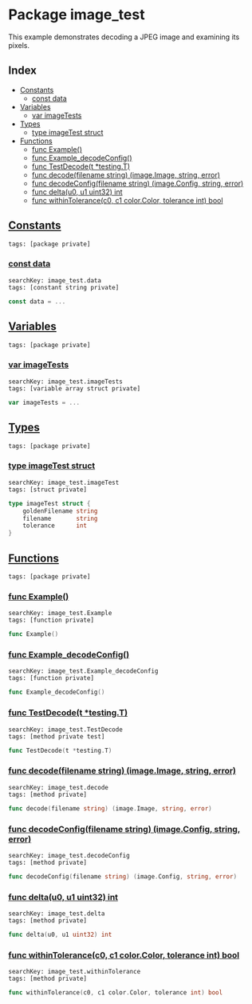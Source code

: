 # Package image_test

This example demonstrates decoding a JPEG image and examining its pixels. 

## Index

* [Constants](#const)
    * [const data](#data)
* [Variables](#var)
    * [var imageTests](#imageTests)
* [Types](#type)
    * [type imageTest struct](#imageTest)
* [Functions](#func)
    * [func Example()](#Example)
    * [func Example_decodeConfig()](#Example_decodeConfig)
    * [func TestDecode(t *testing.T)](#TestDecode)
    * [func decode(filename string) (image.Image, string, error)](#decode)
    * [func decodeConfig(filename string) (image.Config, string, error)](#decodeConfig)
    * [func delta(u0, u1 uint32) int](#delta)
    * [func withinTolerance(c0, c1 color.Color, tolerance int) bool](#withinTolerance)


## <a id="const" href="#const">Constants</a>

```
tags: [package private]
```

### <a id="data" href="#data">const data</a>

```
searchKey: image_test.data
tags: [constant string private]
```

```Go
const data = ...
```

## <a id="var" href="#var">Variables</a>

```
tags: [package private]
```

### <a id="imageTests" href="#imageTests">var imageTests</a>

```
searchKey: image_test.imageTests
tags: [variable array struct private]
```

```Go
var imageTests = ...
```

## <a id="type" href="#type">Types</a>

```
tags: [package private]
```

### <a id="imageTest" href="#imageTest">type imageTest struct</a>

```
searchKey: image_test.imageTest
tags: [struct private]
```

```Go
type imageTest struct {
	goldenFilename string
	filename       string
	tolerance      int
}
```

## <a id="func" href="#func">Functions</a>

```
tags: [package private]
```

### <a id="Example" href="#Example">func Example()</a>

```
searchKey: image_test.Example
tags: [function private]
```

```Go
func Example()
```

### <a id="Example_decodeConfig" href="#Example_decodeConfig">func Example_decodeConfig()</a>

```
searchKey: image_test.Example_decodeConfig
tags: [function private]
```

```Go
func Example_decodeConfig()
```

### <a id="TestDecode" href="#TestDecode">func TestDecode(t *testing.T)</a>

```
searchKey: image_test.TestDecode
tags: [method private test]
```

```Go
func TestDecode(t *testing.T)
```

### <a id="decode" href="#decode">func decode(filename string) (image.Image, string, error)</a>

```
searchKey: image_test.decode
tags: [method private]
```

```Go
func decode(filename string) (image.Image, string, error)
```

### <a id="decodeConfig" href="#decodeConfig">func decodeConfig(filename string) (image.Config, string, error)</a>

```
searchKey: image_test.decodeConfig
tags: [method private]
```

```Go
func decodeConfig(filename string) (image.Config, string, error)
```

### <a id="delta" href="#delta">func delta(u0, u1 uint32) int</a>

```
searchKey: image_test.delta
tags: [method private]
```

```Go
func delta(u0, u1 uint32) int
```

### <a id="withinTolerance" href="#withinTolerance">func withinTolerance(c0, c1 color.Color, tolerance int) bool</a>

```
searchKey: image_test.withinTolerance
tags: [method private]
```

```Go
func withinTolerance(c0, c1 color.Color, tolerance int) bool
```

